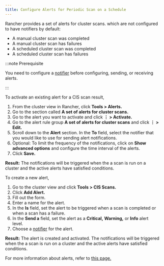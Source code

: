 ```yaml
---
title: Configure Alerts for Periodic Scan on a Schedule
---
```


<head>
  <link rel="canonical" href="https://ranchermanager.docs.rancher.com/how-to-guides/advanced-user-guides/cis-scan-guides/configure-alerts-for-periodic-scan-on-a-schedule"/>
</head>

Rancher provides a set of alerts for cluster scans. which are not configured to have notifiers by default:

- A manual cluster scan was completed
- A manual cluster scan has failures
- A scheduled cluster scan was completed
- A scheduled cluster scan has failures

:::note Prerequisite

You need to configure a [notifier](../../../explanations/integrations-in-rancher/notifiers.md) before configuring, sending, or receiving alerts.

:::

To activate an existing alert for a CIS scan result,

1. From the cluster view in Rancher, click **Tools > Alerts.**
1. Go to the section called **A set of alerts for cluster scans.**
1. Go to the alert you want to activate and click **⋮ > Activate.**
1. Go to the alert rule group **A set of alerts for cluster scans** and click **⋮ > Edit.**
1. Scroll down to the **Alert** section. In the **To** field, select the notifier that you would like to use for sending alert notifications.
1. Optional: To limit the frequency of the notifications, click on **Show advanced options** and configure the time interval of the alerts.
1. Click **Save.**

**Result:** The notifications will be triggered when the a scan is run on a cluster and the active alerts have satisfied conditions.

To create a new alert,

1. Go to the cluster view and click **Tools > CIS Scans.**
1. Click **Add Alert.**
1. Fill out the form.
1. Enter a name for the alert.
1. In the **Is** field, set the alert to be triggered when a scan is completed or when a scan has a failure.
1. In the **Send a** field, set the alert as a **Critical,** **Warning,** or **Info** alert level.
1. Choose a [notifier](../../../explanations/integrations-in-rancher/notifiers.md) for the alert.

**Result:** The alert is created and activated. The notifications will be triggered when the a scan is run on a cluster and the active alerts have satisfied conditions.

For more information about alerts, refer to [this page.](../../../explanations/integrations-in-rancher/cluster-alerts/cluster-alerts.md)
